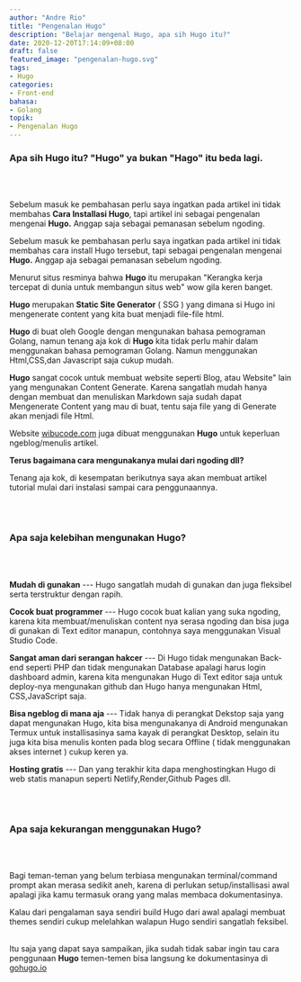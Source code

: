 ```yaml
---
author: "Andre Rio"
title: "Pengenalan Hugo"
description: "Belajar mengenal Hugo, apa sih Hugo itu?"
date: 2020-12-20T17:14:09+08:00
draft: false
featured_image: "pengenalan-hugo.svg"
tags: 
- Hugo
categories:
- Front-end
bahasa:
- Golang
topik:
- Pengenalan Hugo
---
```


### Apa sih Hugo itu? **"Hugo"** ya bukan **"Hago"** itu beda lagi.
\
<br/>

Sebelum masuk ke pembahasan perlu saya ingatkan pada artikel ini tidak membahas **Cara Installasi Hugo**, tapi artikel ini sebagai pengenalan mengenai **Hugo.** Anggap saja sebagai pemanasan sebelum ngoding.

Sebelum masuk ke pembahasan perlu saya ingatkan pada artikel ini tidak membahas cara install Hugo tersebut, tapi sebagai pengenalan mengenai **Hugo.** Anggap aja sebagai pemanasan sebelum ngoding.

Menurut situs resminya bahwa **Hugo** itu merupakan "Kerangka kerja tercepat di dunia untuk membangun situs web" wow gila keren banget.

**Hugo** merupakan **Static Site Generator** ( SSG ) yang dimana si Hugo ini mengenerate content yang kita buat menjadi file-file html.

**Hugo** di buat oleh Google dengan mengunakan bahasa pemograman Golang, namun tenang aja kok di **Hugo** kita tidak perlu mahir dalam menggunakan bahasa pemograman Golang. Namun menggunakan Html,CSS,dan Javascript saja cukup mudah.

**Hugo** sangat cocok untuk membuat website seperti Blog, atau Website" lain yang mengunakan Content Generate. Karena sangatlah mudah hanya dengan membuat dan menuliskan Markdown saja sudah dapat Mengenerate Content yang mau di buat, tentu saja file yang di Generate akan menjadi file Html.

Website [wibucode.com](https://wibucode.com) juga dibuat menggunakan **Hugo** untuk keperluan ngeblog/menulis artikel.

**Terus bagaimana cara mengunakanya mulai dari ngoding dll?**

Tenang aja kok, di kesempatan berikutnya saya akan membuat artikel tutorial mulai dari instalasi sampai cara penggunaannya.

\
<br/>

### Apa saja kelebihan mengunakan Hugo?
\
<br/>

**Mudah di gunakan**
--- Hugo sangatlah mudah di gunakan dan juga fleksibel serta terstruktur dengan rapih.

**Cocok buat programmer**
--- Hugo cocok buat kalian yang suka ngoding, karena kita membuat/menuliskan content nya serasa ngoding dan bisa juga di gunakan di Text editor manapun, contohnya saya menggunakan Visual Studio Code.

**Sangat aman dari serangan hakcer**
--- Di Hugo tidak mengunakan Back-end seperti PHP dan tidak mengunakan Database apalagi harus login dashboard admin, karena kita mengunakan Hugo di Text editor saja untuk deploy-nya mengunakan github dan Hugo hanya mengunakan Html, CSS,JavaScript saja.

**Bisa ngeblog di mana aja**
--- Tidak hanya di perangkat Dekstop saja yang dapat mengunakan Hugo, kita bisa mengunakanya di Android mengunakan Termux untuk installisasinya sama kayak di perangkat Desktop, selain itu juga kita bisa menulis konten pada blog secara Offline ( tidak menggunakan akses internet ) cukup keren ya.

**Hosting gratis**
--- Dan yang terakhir kita dapa menghostingkan Hugo di web statis manapun seperti Netlify,Render,Github Pages dll.

\
<br/>

### Apa saja kekurangan menggunakan Hugo?
\
<br/>

Bagi teman-teman yang belum terbiasa mengunakan terminal/command prompt akan merasa sedikit aneh, karena di perlukan setup/installisasi awal apalagi jika kamu termasuk orang yang malas membaca dokumentasinya.

Kalau dari pengalaman saya sendiri build Hugo dari awal apalagi membuat themes sendiri cukup melelahkan walapun Hugo sendiri sangatlah feksibel.
\
<br/>

Itu saja yang dapat saya sampaikan, jika sudah tidak sabar ingin tau cara penggunaan **Hugo** temen-temen bisa langsung ke dokumentasinya di [gohugo.io](https://gohugo.io/)